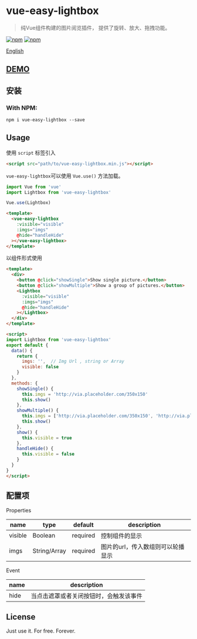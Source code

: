 # vue-easy-lightbox

> 纯Vue组件构建的图片阅览插件， 提供了旋转、放大、拖拽功能。

[![npm](https://img.shields.io/npm/v/vue-easy-lightbox.svg)](https://www.npmjs.com/package/vue-easy-lightbox)
[![npm](https://img.shields.io/npm/l/vue-easy-lightbox.svg)](https://www.npmjs.com/package/vue-easy-lightbox)

[English](https://github.com/XiongAmao/vue-easy-lightbox)

## [DEMO](https://xiongamao.github.io/vue-easy-lightbox/example/index.html)

## 安装

### With NPM:
```
npm i vue-easy-lightbox --save
```

## Usage

使用 `script` 标签引入

```html
<script src="path/to/vue-easy-lightbox.min.js"></script>
```

`vue-easy-lightbox`可以使用 `Vue.use()` 方法加载。

```javascript
import Vue from 'vue'
import Lightbox from 'vue-easy-lightbox'

Vue.use(Lightbox)
```

```html
<template>
  <vue-easy-lightbox
    :visible="visible"
    :imgs="imgs"
    @hide="handleHide"
  ></vue-easy-lightbox>
</template>
```

以组件形式使用
```html
<template>
  <div>
    <button @click="showSingle">Show single picture.</button>
    <button @click="showMultiple">Show a group of pictures.</button>
    <Lightbox
      :visible="visible"
      :imgs="imgs"
      @hide="handleHide"
    ></Lightbox>
  </div>
</template>

<script>
import Lightbox from 'vue-easy-lightbox'
export default {
  data() {
    return {
      imgs: '',  // Img Url , string or Array
      visible: false
    }
  },
  methods: {
    showSingle() {
      this.imgs = 'http://via.placeholder.com/350x150'
      this.show()
    },
    showMultiple() {
      this.imgs = ['http://via.placeholder.com/350x150', 'http://via.placeholder.com/350x150']
      this.show()
    },
    show() {
      this.visible = true
    },
    handleHide() {
      this.visible = false
    }
  }
}
</script>

```

## 配置项

Properties
<table>
  <thead>
    <tr>
      <th>name</th>
      <th>type</th>
      <th>default</th>
      <th>description</th>
    </tr>
  </thead>
  <tbody>
    <tr>
      <td>visible</td>
      <td>Boolean</td>
      <td>required</td>
      <td>控制组件的显示</td>
    </tr>
    <tr>
      <td>imgs</td>
      <td>String/Array</td>
      <td>required</td>
      <td>图片的url，传入数组则可以轮播显示</td>
    </tr>
  </tbody>
</table>

Event
<table>
  <thead>
    <tr>
      <th>name</th>
      <th>description</th>
    </tr>
  </thead>
  <tbody>
    <tr>
      <td>hide</td>
      <td>当点击遮罩或者关闭按钮时，会触发该事件</td>
    </tr>
  </tbody>
</table>

## License
Just use it. For free. Forever.
